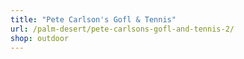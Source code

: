 ```yaml
---
title: "Pete Carlson's Gofl & Tennis"
url: /palm-desert/pete-carlsons-gofl-and-tennis-2/
shop: outdoor
---
```

